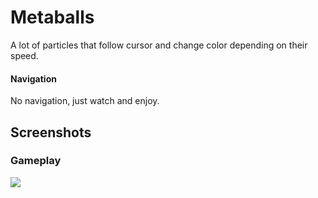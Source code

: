 # Metaballs
A lot of particles that follow cursor and change color depending on their speed.
#### Navigation
No navigation, just watch and enjoy.

Screenshots
---
### Gameplay
![](https://i.imgur.com/B0u6VjE.png)